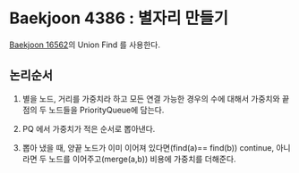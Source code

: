 # Baekjoon 4386 : 별자리 만들기

[Baekjoon 16562](../../분리집합/16562/)의 Union Find 를 사용한다.

## 논리순서

1. 별을 노드, 거리를 가중치라 하고 모든 연결 가능한 경우의 수에 대해서 가중치와 끝 점의 두 노드들을 PriorityQueue에 담는다.

2. PQ 에서 가중치가 적은 순서로 뽑아낸다.

3. 뽑아 냈을 때, 양끝 노드가 이미 이어져 있다면(find(a)== find(b)) continue, 아니라면 두 노드를 이어주고(merge(a,b)) 비용에 가중치를 더해준다.
